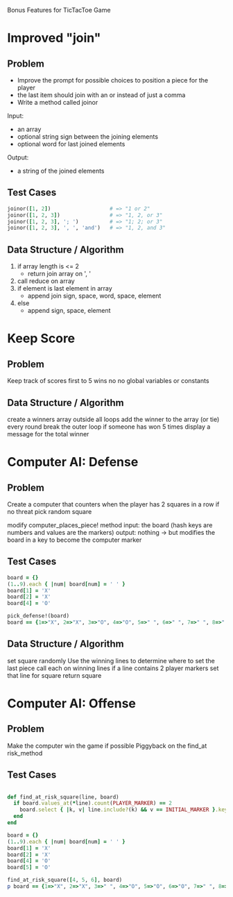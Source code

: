 Bonus Features for TicTacToe Game

# Improved "join"

## Problem
- Improve the prompt for possible choices to position a piece for the player
- the last item should join with an or instead of just a comma
- Write a method called joinor

Input:
- an array
- optional string sign between the joining elements
- optional word for last joined elements

Output:
- a string of the joined elements

## Test Cases
``` Ruby
joinor([1, 2])                   # => "1 or 2"
joinor([1, 2, 3])                # => "1, 2, or 3"
joinor([1, 2, 3], '; ')          # => "1; 2; or 3"
joinor([1, 2, 3], ', ', 'and')   # => "1, 2, and 3"
```

## Data Structure / Algorithm
1. if array length is <= 2
    - return join array on ', '
2. call reduce on array 
3.  if element is last element in array
    - append join sign, space, word, space, element
4.  else
    - append sign, space, element


# Keep Score
## Problem
Keep track of scores
first to 5 wins
no no global variables or constants

## Data Structure / Algorithm
create a winners array outside all loops
add the winner to the array (or tie) every round
break the outer loop if someone has won 5 times 
display a message for the total winner

# Computer AI: Defense
## Problem
Create a computer that counters when the player has 2 squares in a row
if no threat pick random square

modify computer_places_piece! method
input: the board (hash keys are numbers and values are the markers)
output: nothing -> but modifies the board in a key to become the computer marker

## Test Cases
``` Ruby
board = {}
(1..9).each { |num| board[num] = ' ' }
board[1] = 'X'
board[2] = 'X'
board[4] = 'O'

pick_defense!(board)
board == {1=>"X", 2=>"X", 3=>"O", 4=>"O", 5=>" ", 6=>" ", 7=>" ", 8=>" ", 9=>" "}
```

## Data Structure / Algorithm
set square randomly
Use the winning lines to determine where to set the last piece
call each on winning lines
    if a line contains 2 player markers
        set that line for square
return square

# Computer AI: Offense
## Problem
Make the computer win the game if possible
Piggyback on the find_at risk_method

## Test Cases
``` Ruby

def find_at_risk_square(line, board)
  if board.values_at(*line).count(PLAYER_MARKER) == 2
    board.select { |k, v| line.include?(k) && v == INITIAL_MARKER }.keys.first
  end
end

board = {}
(1..9).each { |num| board[num] = ' ' }
board[1] = 'X'
board[2] = 'X'
board[4] = 'O'
board[5] = 'O'

find_at_risk_square([4, 5, 6], board)
p board == {1=>"X", 2=>"X", 3=>" ", 4=>"O", 5=>"O", 6=>"O", 7=>" ", 8=>" ", 9=>" "}

```